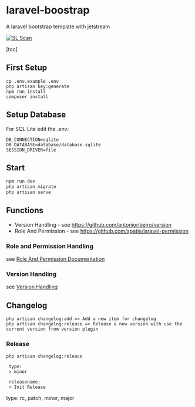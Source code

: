 # laravel-boostrap
A laravel bootstrap template with jetstream

[![SL Scan](https://github.com/lightszentip/laravel-boostrap/actions/workflows/shiftleft.yml/badge.svg?branch=main)](https://github.com/lightszentip/laravel-boostrap/actions/workflows/shiftleft.yml)

[toc]

## First Setup

````shell
cp .env.example .env
php artisan key:generate 
npm run install
composer install
````

## Setup Database

For SQL Lite edit the .env:

````text
DB_CONNECTION=sqlite
DB_DATABASE=database/database.sqlite
SESSION_DRIVER=file
````

## Start


````markdown
npm run dev
php artisan migrate
php artisan serve
````


## Functions
* Version Handling - see https://github.com/antonioribeiro/version
* Role And Permission - see https://github.com/spatie/laravel-permission


### Role and Permission Handling

see [Role And Permission Documentation](doc/role_and_permission.md)

### Version Handling

see [Version Handling](doc/version_handling.md)

## Changelog

````shell
php artisan changelog:add => Add a new item for changelog
php artisan changelog:release => Release a new version with use the current version from version plugin
````

### Release

````shell
php artisan changelog:release

 type:
 > minor

 releasename:
 > Init Release

````

type: rc, patch, minor, major

